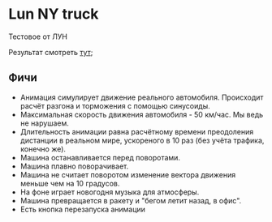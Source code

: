 # Lun NY truck

Тестовое от ЛУН

Результат смотреть [тут](https://romanborodatov.github.io/lun/);

## Фичи

- Анимация симулирует движение реального автомобиля. Происходит расчёт разгона и торможения с помощью синусоиды.
- Максимальная скорость движения автомобиля - 50 км/час. Мы ведь не нарушаем.
- Длительность анимации равна расчётному времени преодоления дистанции в реальном мире, ускореного в 10 раз (без учёта трафика, конечно же).
- Машина останавливается перед поворотами.
- Машина плавно поворачивает.
- Машина не считает поворотом изменение вектора движения меньше чем на 10 градусов.
- На фоне играет новогодня музыка для атмосферы.
- Машина превращается в ракету и "бегом летит назад, в офис".
- Есть кнопка перезапуска анимации
